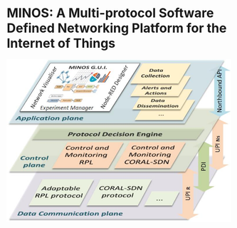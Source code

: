 # MINOS: A Multi-protocol Software Defined Networking Platform for the Internet of Things

![MINOS Architecture](/MINOSArchitecturev4.jpg)
